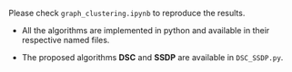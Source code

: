 Please check `graph_clustering.ipynb` to reproduce the results.

* All the algorithms are implemented in python and available in their respective named files.

* The proposed algorithms **DSC** and **SSDP** are available in `DSC_SSDP.py`.

